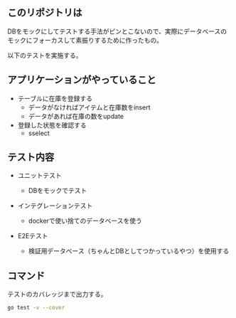 ## このリポジトリは

DBをモックにしてテストする手法がピンとこないので、実際にデータベースのモックにフォーカスして素振りするために作ったもの。

以下のテストを実施する。

## アプリケーションがやっていること

- テーブルに在庫を登録する
  - データがなければアイテムと在庫数をinsert
  - データがあれば在庫の数をupdate
- 登録した状態を確認する
  - sselect

## テスト内容

- ユニットテスト
  - DBをモックでテスト

- インテグレーションテスト
  - dockerで使い捨てのデータベースを使う

- E2Eテスト
    - 検証用データベース（ちゃんとDBとしてつかっているやつ）を使用する


## コマンド

テストのカバレッジまで出力する。

```bash
go test -v --cover
```
